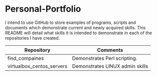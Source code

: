 # Personal-Portfolio
I intend to use GitHub to store examples of programs, scripts and documents which demonstrate current and newly acquired skills.
This README will detail what skills it is intended to demonstrate in each of the repositories I have created.

Repository | Comments
-----------|---------
find_compaines | Demonstrates Perl scripting. 
virtualbox_centos_servers | Demonstrates LINUX admin skills 
